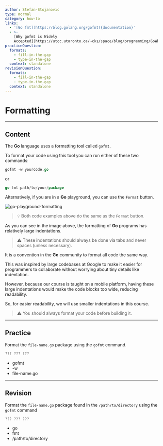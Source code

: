 ```yaml
---
author: Stefan-Stojanovic
type: normal
category: how-to
links:
  - '[Go fmt](https://blog.golang.org/gofmt){documentation}'
  - >-
    [Why gofmt is Widely
    Accepted](https://utcc.utoronto.ca/~cks/space/blog/programming/GoWhyGofmtAccepted){documentation}
practiceQuestion:
  formats:
    - fill-in-the-gap
    - type-in-the-gap
  context: standalone
revisionQuestion:
  formats:
    - fill-in-the-gap
    - type-in-the-gap
  context: standalone
---
```


# Formatting


---

## Content

The **Go** language uses a formatting tool called `gofmt`.

To format your code using this tool you can run either of these two commands:

```go
gofmt -w yourcode.go
```

or

```go
go fmt path/to/your/package
```

Alternatively, if you are in a **Go** playground, you can use the `Format` button.

![go-playground-formatting](https://img.enkipro.com/9bf5e016f114b46c7d59e4a223221537.png)

> 💡 Both code examples above do the same as the `Format` button.

As you can see in the image above, the formatting of **Go** programs has relatively large indentations.

> ⚠️ These indentations should always be done via tabs and never spaces (unless necessary).  

It is a convention in the **Go** community to format all code the same way. 

This was inspired by large codebases at Google to make it easier for programmers to collaborate without worrying about tiny details like indentation.

However, because our course is taught on a mobile platform, having these large indentations would make the code blocks too wide, reducing readability.

So, for easier readability, we will use smaller indentations in this course.

> ⚠️ You should always format your code before building it.


---

## Practice

Format the `file-name.go` package using the `gofmt` command.

```go
??? ??? ???
```

- gofmt
- -w
- file-name.go


---

## Revision

Format the `file-name.go` package found in the `/path/to/directory` using the `gofmt` command

```go
??? ??? ???
```

- go 
- fmt
- /path/to/directory
  